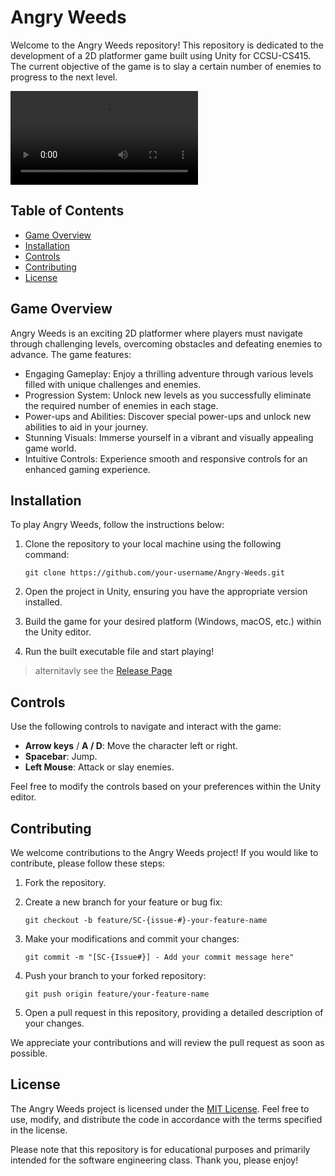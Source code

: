 # Angry Weeds

Welcome to the Angry Weeds repository! This repository is dedicated to the development of a 2D platformer game built using Unity for CCSU-CS415. The current objective of the game is to slay a certain number of enemies to progress to the next level.

![Angry Weeds Demo](https://github.com/conlonc2/Angry-Weeds/blob/master/resources/GameplayTeaser.mp4)

## Table of Contents

- [Game Overview](#game-overview)
- [Installation](#installation)
- [Controls](#controls)
- [Contributing](#contributing)
- [License](#license)

## Game Overview

Angry Weeds is an exciting 2D platformer where players must navigate through challenging levels, overcoming obstacles and defeating enemies to advance. The game features:

- Engaging Gameplay: Enjoy a thrilling adventure through various levels filled with unique challenges and enemies.
- Progression System: Unlock new levels as you successfully eliminate the required number of enemies in each stage.
- Power-ups and Abilities: Discover special power-ups and unlock new abilities to aid in your journey.
- Stunning Visuals: Immerse yourself in a vibrant and visually appealing game world.
- Intuitive Controls: Experience smooth and responsive controls for an enhanced gaming experience.

## Installation

To play Angry Weeds, follow the instructions below:

1. Clone the repository to your local machine using the following command:
   ```
   git clone https://github.com/your-username/Angry-Weeds.git
   ```

2. Open the project in Unity, ensuring you have the appropriate version installed.

3. Build the game for your desired platform (Windows, macOS, etc.) within the Unity editor.

4. Run the built executable file and start playing!

> alternitavly see the [Release Page](https://github.com/conlonc2/Angry-Weeds/releases)

## Controls

Use the following controls to navigate and interact with the game:

- **Arrow keys** / **A / D**: Move the character left or right.
- **Spacebar**: Jump.
- **Left Mouse**: Attack or slay enemies.

Feel free to modify the controls based on your preferences within the Unity editor.

## Contributing

We welcome contributions to the Angry Weeds project! If you would like to contribute, please follow these steps:

1. Fork the repository.

2. Create a new branch for your feature or bug fix:
   ```
   git checkout -b feature/SC-{issue-#}-your-feature-name
   ```

3. Make your modifications and commit your changes:
   ```
   git commit -m "[SC-{Issue#}] - Add your commit message here"
   ```

4. Push your branch to your forked repository:
   ```
   git push origin feature/your-feature-name
   ```

5. Open a pull request in this repository, providing a detailed description of your changes.

We appreciate your contributions and will review the pull request as soon as possible.

## License

The Angry Weeds project is licensed under the [MIT License](LICENSE). Feel free to use, modify, and distribute the code in accordance with the terms specified in the license.

Please note that this repository is for educational purposes and primarily intended for the software engineering class. Thank you, please enjoy! 
